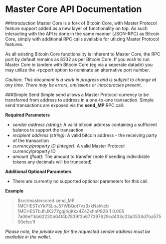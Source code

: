 Master Core API Documentation
=============================

##Introduction
Master Core is a fork of Bitcoin Core, with Master Protocol feature support added as a new layer of functionality on top.  As such interacting with the API is done in the same manner (JSON-RPC) as Bitcoin Core, simply with additional RPC calls available for utlizing Master Protocol features.

As all existing Bitcoin Core functionality is inherent to Master Core, the RPC port by default remains as 8332 as per Bitcoin Core.  If you wish to run Master Core in tandem with Bitcoin Core (eg via a seperate datadir) you may utilize the -rpcport<port> option to nominate an alternative port number.

*Caution: This document is a work in progress and is subject to change at any time.  There may be errors, omissions or inaccuracies present.*

###Simple Send
Simple send allows a Master Protocol currency to be transferred from address to address in a one-to-one transaction.  Simple send transactions are exposed via the **send_MP** RPC call.

**Required Parameters**
- *sender address (string):* A valid bitcoin address containing a sufficient balance to support the transaction
- *recipient address (string):* A valid bitcoin address - the receiving party of the transaction
- *currency/property ID (integer):* A valid Master Protocol currency/property ID
- *amount (float):* The amount to transfer (note if sending individisble tokens any decimals will be truncated)
   
**Additional Optional Parameters**
- There are currently no supported optional parameters for this call.

**Example**
>$src/mastercored send_MP 1MCHESTxYkPSLoJ57WBQot7vz3xkNahkcb 1MCHESTbJhJK27Ygqj4qKkx4Z4ZxhnP826 1 0.005
>7a06ef1bb62230b04f4b7839f3b677397629cd433c03a0534d7ba57500efec1f




*Please note, the private key for the requested sender address must be available in the wallet.*




